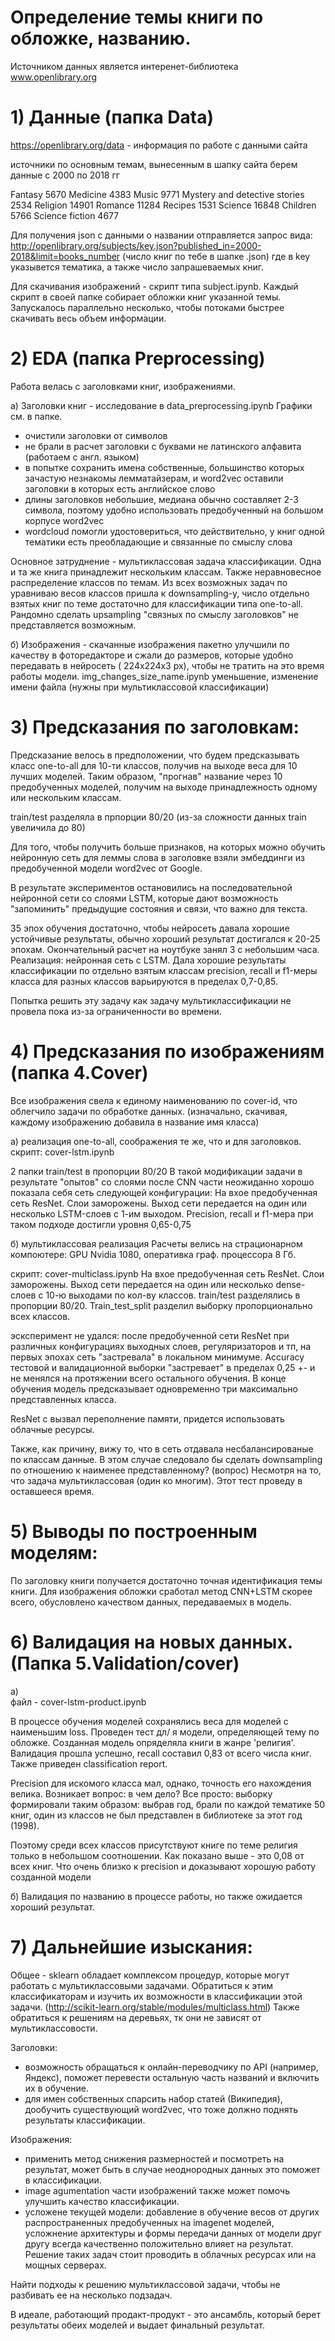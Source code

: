 # Определение темы книги по обложке, названию.

Источником данных является интеренет-библиотека www.openlibrary.org


# 1) Данные (папка Data)


https://openlibrary.org/data - информация по работе с данными сайта


источники по основным темам, вынесенным в шапку сайта берем данные с 2000 по 2018 гг


Fantasy 5670 
Medicine 4383 
Music 9771 
Mystery and detective stories 2534 
Religion 14901 
Romance 11284 
Recipes 1531 
Science 16848 
Children 5766
Science fiction 4677


Для получения json c данными о названии отправляется запрос вида: http://openlibrary.org/subjects/key.json?published_in=2000-2018&limit=books_number (число книг по тебе в шапке .json)
где в key указывется тематика, а также число запрашеваемых книг.


Для скачивания изображений - cкрипт типа subject.ipynb. Каждый скрипт в своей папке собирает обложки книг указанной темы. Запускалось параллельно несколько, чтобы потоками быстрее скачивать весь объем информации.


# 2) EDA (папка Preprocessing)


Работа велась с заголовками книг, изображениями.


а) Заголовки книг - исследование в data_preprocessing.ipynb Графики см. в папке.

* очистили заголовки от символов
* не брали в расчет заголовки с буквами не латинского алфавита (работаем с англ. языком)
* в попытке сохранить имена собственные, большинство которых зачастую незнакомы лемматайзерам, и word2vec оставили заголовки в которых есть английское слово
* длины заголовков небольшие, медиана обычно составляет 2-3 символа, поэтому удобно использовать предобученный на большом корпусе word2vec
* wordcloud помогли удостовериться, что действительно, у книг одной тематики есть преобладающие и связанные по смыслу слова

Основное затруднение - мультиклассовая задача классификации. Одна и та же книга принадлежит нескольким классам. Также неравновесное распределение классов по темам. Из всех возможных задач по уравниваю весов классов пришла к downsampling-y, число отдельно взятых книг по теме достаточно для классификации типа one-to-all. Рандомно сделать upsampling "связных по смыслу заголовков" не представляется возможным.


б) Изображения - скачанные изображения пакетно улучшили по качеству в фоторедакторе и сжали до размеров, которые удобно передавать в нейросеть ( 224х224х3 px), чтобы не тратить на это время работы модели. img_changes_size_name.ipynb уменьшение, изменение имени файла (нужны при мультиклассовой классификации)


# 3) Предсказания по заголовкам:

Предсказание велось в предположении, что будем предсказывать класс one-to-all для 10-ти классов, получив на выходе веса для 10 лучших моделей. Таким образом, "прогнав" название через 10 предобученных моделей, получим на выходе принадлежность одному или нескольким классам.


train/test разделяла в прпорции 80/20 (из-за сложности данных train увеличила до 80)


Для того, чтобы получить больше признаков, на которых можно обучить нейронную сеть для леммы слова в заголовке взяли эмбеддинги из предобученной модели word2vec от Google.


В результате экспериментов остановились на последовательной нейронной сети со слоями LSTM, которые дают возможность "запоминить" предыдущие состояния и связи, что важно для текста.


35 эпох обучения достаточно, чтобы нейросеть давала хорошие устойчивые результаты, обычно хороший результат достигался к 20-25 эпохам. Окончательный расчет на ноутбуке занял 3 с небольшим часа. Реализация: нейронная сеть с LSTM. Дала хорошие результаты классификации по отдельно взятым классам precision, recall и f1-меры класса для разных классов варьируются в пределах 0,7-0,85.


Попытка решить эту задачу как задачу мультиклассификации не провела пока из-за ограниченности во времени.


# 4) Предсказания по изображениям (папка 4.Cover)


Все изображения свела к единому наименованию по cover-id, что облегчило задачи по обработке данных. (изначально, скачивая, каждому изображению добавила в название имя класса)


а) реализация one-to-all, соображения те же, что и для заголовков. скрипт: cover-lstm.ipynb


2 папки train/test в пропорции 80/20 В такой модификации задачи в результате "опытов" со слоями после CNN части неожиданно хорошо показала себя сеть следующей конфигурации: На вхое предобученная сеть ResNet. Слои заморожены. Выход сети передается на один или несколько LSTM-слоев с 1-им выходом. Precision, recall и f1-мера при таком подходе достигли уровня 0,65-0,75


б) мультиклассовая реализация Расчеты велись на страционарном компоютере: GPU Nvidia 1080, оперативка граф. процессора 8 Гб.


скрипт: cover-multiclass.ipynb На вхое предобученная сеть ResNet. Слои заморожены. Выход сети передается на один или несколько dense-слоев с 10-ю выходами по кол-ву классов. train/test разделялись в пропорции 80/20. Train_test_split разделил выборку пропорционально всех классов.


эсксперимент не удался: после предобученной сети ResNet при различных конфигурациях выходных слоев, регуляризаторов и тп, на первых эпохах сеть "застревала" в локальном минимуме. Accuracy тестовой и валидационной выборки "застревает" в пределах 0,25 +- и не менялся на протяжении всего остального обучения. В конце обучения модель предсказывает одновременно три максимально представленных класса.


ResNet c вызвал переполнение памяти, придется использовать облачные ресурсы.


Также, как причину, вижу то, что в сеть отдавала несбалансированые по классам данные. В этом случае следовало бы сделать downsampling по отношению к наименее представленному? (вопрос) Несмотря на то, что задача мультиклассовая (один ко многим). Этот тест проведу в оставшееся время.




# 5) Выводы по построенным моделям:

По заголовку книги получается достаточно точная идентификация темы книги. Для изображения обложки сработал метод CNN+LSTM скорее всего, обусловлено качеством данных, передаваемых в модель.


# 6) Валидация на новых данных. (Папка 5.Validation/cover)

а)  
файл - cover-lstm-product.ipynb

В процессе обучения моделей сохранялись веса для моделей с наименьшим loss. Проведен тест дл/ я модели, определяющей тему по обложке. Созданная модель опряделяла книги в жанре 'религия'. Валидация прошла успешно, recall составил 0,83 от всего числа книг. Также приведен classification report.

 Precision для искомого класса мал, однако, точность его нахождения велика. Возникает вопрос: в чем дело? Все просто: выборку формировали таким образом: выбрав год, брали по каждой тематике 50 книг, один из классов не был представлен в библиотеке за этот год (1998). 
 
 Поэтому среди всех классов присутствуют книге по теме религия только в небольшом соотношении. Как показано выше - это 0,08 от всех книг. Что очень близко к precision и доказывают хорошую работу созданной модели
 
б) Валидация по названию в процессе работы, но также ожидается хороший результат.


# 7) Дальнейшие изыскания:

Общее - sklearn обладает комплексом процедур, которые могут работать с мультиклассовыми задачами. Обратиться к этим классификаторам и изучить их возможности в классификации этой задачи. (http://scikit-learn.org/stable/modules/multiclass.html) Также обратиться к решениям на деревьях, тк они не зависят от мультиклассовости.

Заголовки:

* возможность обращаться к онлайн-переводчику по API (например, Яндекс), поможет перевести остальную часть названий и включить их в обучение.
* для имен собственных спарсить набор статей (Википедия), дообучить существующий word2vec, что тоже должно поднять результаты классификации.


Изображения:


* применить метод снижения размерностей и посмотреть на результат, может быть в случае неоднородных данных это поможет в классификации.
* image agumentation части изображений также может помочь улучшить качество классификации.
* усложене текущей модели: добавление в обучение весов от других распространенных предобученных на imagenet моделей, усложнение архитектуры и формы передачи данных от модели друг другу всегда качественно положительно влияет на результат. Решение таких задач стоит проводить в облачных ресурсах или на мощных серверах.

Найти подходы к решению мультиклассовой задачи, чтобы не разбивать ее на несколько подзадач.

В идеале, работающий продакт-продукт - это ансамбль, который берет результаты обеих моделей и выдает финальный результат.
